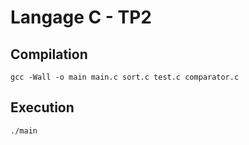 # Langage C - TP2 #

## Compilation ##

```angular2html
gcc -Wall -o main main.c sort.c test.c comparator.c
```

## Execution ##

```angular2html
./main
```